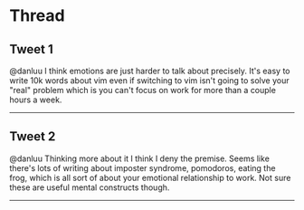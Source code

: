 # Thread

## Tweet 1

@danluu I think emotions are just harder to talk about precisely. It's easy to write 10k words about vim even if switching to vim isn't going to solve your "real" problem which is you can't focus on work for more than a couple hours a week.

---

## Tweet 2

@danluu Thinking more about it I think I deny the premise. Seems like there's lots of writing about imposter syndrome, pomodoros, eating the frog, which is all sort of about your emotional relationship to work. Not sure these are useful mental constructs though.

---

